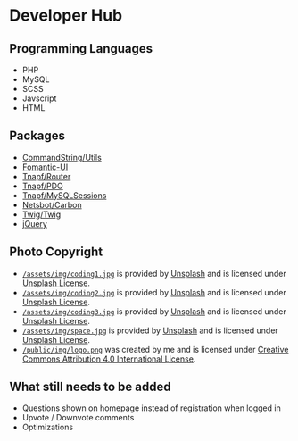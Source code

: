 # Developer Hub

## Programming Languages
* PHP
* MySQL
* SCSS
* Javscript
* HTML

## Packages
* [CommandString/Utils](https://github.com/commandstring/utils)
* [Fomantic-UI](https://fomantic-ui.com/)
* [Tnapf/Router](https://github.com/tnapf/router)
* [Tnapf/PDO](https://github.com/tnapf/pdo)
* [Tnapf/MySQLSessions](https://github.com/tnapf/mysqlsession)
* [Netsbot/Carbon](https://github.com/briannesbitt/Carbon)
* [Twig/Twig](https://github.com/twigphp/Twig)
* [jQuery](https://jquery.com/)

## Photo Copyright
* [`/assets/img/coding1.jpg`](https://unsplash.com/photos/OqtafYT5kTw) is provided by [Unsplash](https://unsplash.com) and is licensed under [Unsplash License](https://unsplash.com/license).
* [`/assets/img/coding2.jpg`](https://unsplash.com/photos/f77Bh3inUpE) is provided by [Unsplash](https://unsplash.com) and is licensed under [Unsplash License](https://unsplash.com/license).
* [`/assets/img/coding3.jpg`](https://unsplash.com/photos/SyYmXSDnJ54) is provided by [Unsplash](https://unsplash.com) and is licensed under [Unsplash License](https://unsplash.com/license).
* [`/assets/img/space.jpg`](https://unsplash.com/photos/rCbdp8VCYhQ) is provided by [Unsplash](https://unsplash.com) and is licensed under [Unsplash License](https://unsplash.com/license).
* [`/public/img/logo.png`](https://github.com/CommandString/DevHub/blob/master/public/img/logo.png) was created by me and is licensed under [Creative Commons Attribution 4.0 International License](https://creativecommons.org/licenses/by/4.0/).

## What still needs to be added
* Questions shown on homepage instead of registration when logged in
* Upvote / Downvote comments
* Optimizations
